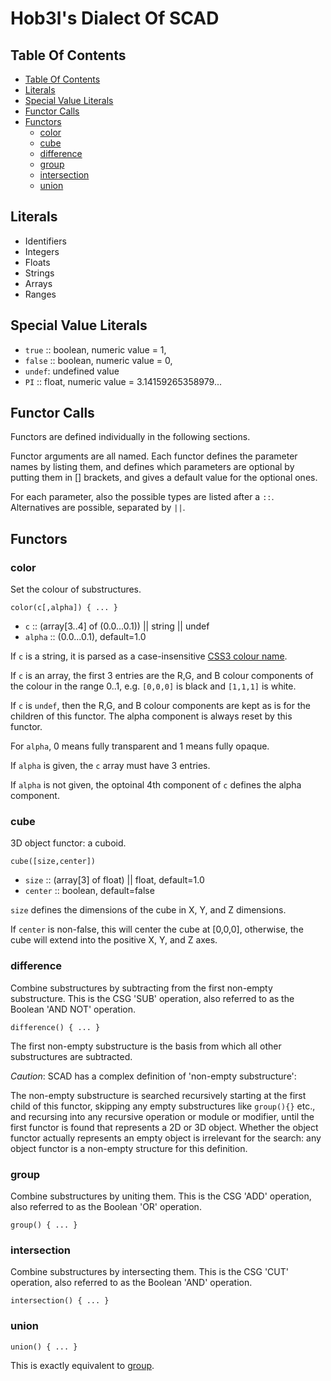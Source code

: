 # Hob3l's Dialect Of SCAD

## Table Of Contents

  * [Table Of Contents](#table-of-contents)
  * [Literals](#literals)
  * [Special Value Literals](#special-value-literals)
  * [Functor Calls](#functor-calls)
  * [Functors](#functors)
      * [color](#color)
      * [cube](#cube)
      * [difference](#difference)
      * [group](#group)
      * [intersection](#intersection)
      * [union](#union)

## Literals

  * Identifiers
  * Integers
  * Floats
  * Strings
  * Arrays
  * Ranges

## Special Value Literals

  * `true` :: boolean, numeric value = 1,
  * `false` :: boolean, numeric value = 0,
  * `undef`: undefined value
  * `PI` :: float, numeric value = 3.14159265358979...

## Functor Calls

Functors are defined individually in the following sections.

Functor arguments are all named.  Each functor defines the parameter
names by listing them, and defines which parameters are optional by
putting them in [] brackets, and gives a default value for the optional
ones.

For each parameter, also the possible types are listed after a `::`.
Alternatives are possible, separated by `||`.

## Functors

### color

Set the colour of substructures.

```
color(c[,alpha]) { ... }
```

  * `c` :: (array[3..4] of (0.0...0.1)) || string || undef
  * `alpha` :: (0.0...0.1), default=1.0

If `c` is a string, it is parsed as a case-insensitive
[CSS3 colour name](http://www.w3.org/TR/css3-color/).

If `c` is an array, the first 3 entries are the R,G, and B colour
components of the colour in the range 0..1, e.g. `[0,0,0]` is black and
`[1,1,1]` is white.

If `c` is `undef`, then the R,G, and B colour components are kept as is
for the children of this functor.  The alpha component is always reset
by this functor.

For `alpha`, 0 means fully transparent and 1 means fully opaque.

If `alpha` is given, the `c` array must have 3 entries.

If `alpha` is not given, the optoinal 4th component of `c` defines the
alpha component.

### cube

3D object functor: a cuboid.

```
cube([size,center])
```

  * `size` :: (array[3] of float) || float, default=1.0
  * `center` :: boolean, default=false

`size` defines the dimensions of the cube in X, Y, and Z dimensions.

If `center` is non-false, this will center the cube at [0,0,0],
otherwise, the cube will extend into the positive X, Y, and Z axes.

### difference

Combine substructures by subtracting from the first non-empty
substructure.  This is the CSG 'SUB' operation, also referred to as
the Boolean 'AND NOT' operation.

```
difference() { ... }
```

The first non-empty substructure is the basis from which all other
substructures are subtracted.

_Caution_: SCAD has a complex definition of 'non-empty substructure':

The non-empty substructure is searched recursively starting at the
first child of this functor, skipping any empty substructures like
`group(){}` etc., and recursing into any recursive operation or module
or modifier, until the first functor is found that represents a 2D or
3D object.  Whether the object functor actually represents an empty
object is irrelevant for the search: any object functor is a non-empty
structure for this definition.

### group

Combine substructures by uniting them.  This is the CSG 'ADD'
operation, also referred to as the Boolean 'OR' operation.

```
group() { ... }
```

### intersection

Combine substructures by intersecting them.  This is the CSG 'CUT'
operation, also referred to as the Boolean 'AND' operation.

```
intersection() { ... }
```

### union

```
union() { ... }
```

This is exactly equivalent to [group](#group).

